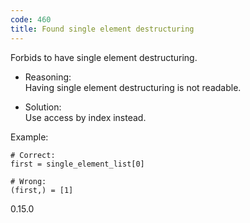 ```yaml
---
code: 460
title: Found single element destructuring
---
```


Forbids to have single element destructuring.

  - Reasoning:  
    Having single element destructuring is not readable.

  - Solution:  
    Use access by index instead.

Example:

    # Correct:
    first = single_element_list[0]
    
    # Wrong:
    (first,) = [1]

<div class="versionadded">

0.15.0

</div>